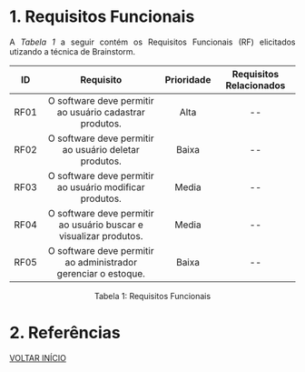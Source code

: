 # 1. Requisitos Funcionais

<p align="justify">A <i>Tabela 1</i> a seguir contém os Requisitos Funcionais (RF) elicitados utizando a técnica de Brainstorm.</p>

| ID   |                                 Requisito                                 | Prioridade | Requisitos Relacionados |
| :--: | :-----------------------------------------------------------------------: | :--------: | :---------------------: |
| RF01 |          O software deve permitir ao usuário cadastrar produtos.          |  Alta      |           --            |
| RF02 |           O software deve permitir ao usuário deletar produtos.           |  Baixa     |           --            |
| RF03 |          O software deve permitir ao usuário modificar produtos.          |  Media     |           --            |
| RF04 |      O software deve permitir ao usuário buscar e visualizar produtos.    |  Media     |           --            |
| RF05 |       O software deve permitir ao administrador gerenciar o estoque.      |  Baixa     |           --            |

<div style="text-align: center">
<p>Tabela 1: Requisitos Funcionais</p>
</div>

# 2. Referências


<a href="../README.md">VOLTAR INÍCIO</a>

